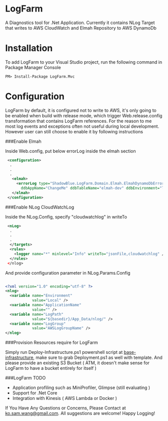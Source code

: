 # LogFarm

A Diagnostics tool for .Net Application. Currently it contains NLog Target that writes to AWS CloudWatch and Elmah Repository to AWS DynamoDb

# Installation 

To add LogFarm to your Visual Studio project, run the following command in Package Manager Console

<div class="nuget-badge">
<p>
<code>PM&gt; Install-Package LogFarm.Mvc</code>
</p>
</div>

# Configuration
 
LogFarm by default, it is configured not to write to AWS, it's only going to be enabled when build with release mode, which trigger Web.release.config transformation that contains LogFarm references. For the reason to me most log events and exceptions often not useful during local development. However user can still choose to enable it by following instructions


###Enable Elmah 

Inside Web.config, put below errorLog inside the elmah section

```xml
 <configuration>
  .
  .
  .
   <elmah>
     <errorLog type="ShadowBlue.LogFarm.Domain.Elmah.ElmahDynamoDbErrorLog, ShadowBlue.LogFarm.Domain"
       ddbAppName="ChangeMe" ddbTableName="elmah-dev" ddbEnvironment="local"  />
   </elmah>
 </configuration>
```
###Enable NLog CloudWatchLog

Inside the NLog.Config, specify "cloudwatchlog" in writeTo

```xml
 <nLog>
  .
  .
  .
  </targets>
  <rules>
    <logger name="*" minlevel="Info" writeTo="jsonFile,cloudwatchlog" />
  </rules>
 </nlog>
```

And provide configuration parameter in NLog.Params.Config

```xml

<?xml version="1.0" encoding="utf-8" ?>
<nlog>
  <variable name="Environment"
            value="Local" />
  <variable name="ApplicationName"
            value="" />
  <variable name="LogPath"
            value="${basedir}/App_Data/nlog/" />
  <variable name="LogGroup"
            value="AWSLogGroupName" />
</nlog>

```

###Provision Resources require for LogFarm 


Simply run Deploy-Infrastructure.ps1 powershell script at [base-infrastructure](https://github.com/imomou/LogFarm/tree/master/base-infrastructure"), make sure to grab Deployment.ps1 as well with template. And please provide an existing S3 Bucket ( ATM, it doesn't make sense for LogFarm to have a bucket entirely for itself ) 

###LogFarm TODO

* Application profiling such as MiniProfiler, Glimpse (still evaluating )
* Support for .Net Core
* Integration with Kinesis ( AWS Lambda or Docker )


If You Have Any Questions or Concerns, Please Contact at ko.sam.wang@gmail.com. All suggestions are welcome! 
Happy Logging! 



